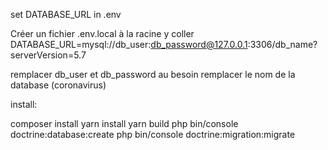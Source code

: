 set DATABASE_URL in .env

Créer un fichier .env.local à la racine
y coller DATABASE_URL=mysql://db_user:db_password@127.0.0.1:3306/db_name?serverVersion=5.7

remplacer db_user et db_password au besoin
remplacer le nom de la database (coronavirus)


install:

composer install
yarn install
yarn build 
php bin/console doctrine:database:create
php bin/console doctrine:migration:migrate
